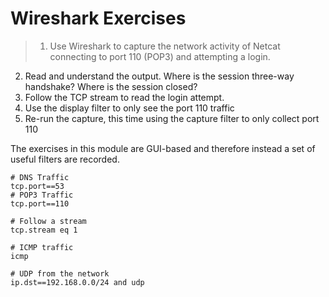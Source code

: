 # Wireshark Exercises

> 1. Use Wireshark to capture the network activity of Netcat connecting to port 110
(POP3) and attempting a login.
2. Read and understand the output. Where is the session three-way handshake?
Where is the session closed?
3. Follow the TCP stream to read the login attempt.
4. Use the display filter to only see the port 110 traffic
5. Re-run the capture, this time using the capture filter to only collect port 110

The exercises in this module are GUI-based and therefore instead a set of useful filters are recorded.

```
# DNS Traffic
tcp.port==53
# POP3 Traffic
tcp.port==110

# Follow a stream
tcp.stream eq 1

# ICMP traffic
icmp

# UDP from the network
ip.dst==192.168.0.0/24 and udp
```
